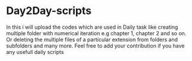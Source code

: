 # Day2Day-scripts
In this i will upload the codes which are used in Daily task like creating multiple folder with numerical iteration e.g chapter 1, chapter 2 and so on. Or deleting the multiple files of a particular extension from folders and subfolders and many more. Feel free to add your contribution if you have any usefull daily scripts
